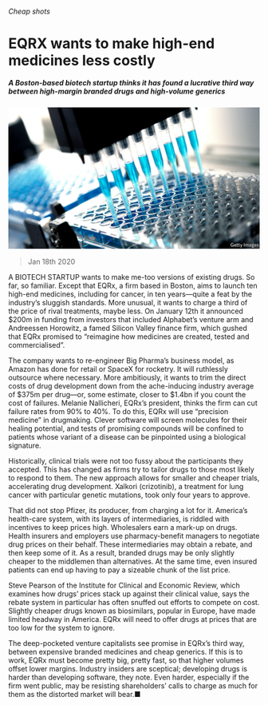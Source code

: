 ###### Cheap shots

# EQRX wants to make high-end medicines less costly 

##### A Boston-based biotech startup thinks it has found a lucrative third way between high-margin branded drugs and high-volume generics 

![image](images/20200118_WBP501.jpg) 

> Jan 18th 2020 

A BIOTECH STARTUP wants to make me-too versions of existing drugs. So far, so familiar. Except that EQRx, a firm based in Boston, aims to launch ten high-end medicines, including for cancer, in ten years—quite a feat by the industry’s sluggish standards. More unusual, it wants to charge a third of the price of rival treatments, maybe less. On January 12th it announced $200m in funding from investors that included Alphabet’s venture arm and Andreessen Horowitz, a famed Silicon Valley finance firm, which gushed that EQRx promised to “reimagine how medicines are created, tested and commercialised”.

The company wants to re-engineer Big Pharma’s business model, as Amazon has done for retail or SpaceX for rocketry. It will ruthlessly outsource where necessary. More ambitiously, it wants to trim the direct costs of drug development down from the ache-inducing industry average of $375m per drug—or, some estimate, closer to $1.4bn if you count the cost of failures. Melanie Nallicheri, EQRx’s president, thinks the firm can cut failure rates from 90% to 40%. To do this, EQRx will use “precision medicine” in drugmaking. Clever software will screen molecules for their healing potential, and tests of promising compounds will be confined to patients whose variant of a disease can be pinpointed using a biological signature.


Historically, clinical trials were not too fussy about the participants they accepted. This has changed as firms try to tailor drugs to those most likely to respond to them. The new approach allows for smaller and cheaper trials, accelerating drug development. Xalkori (crizotinib), a treatment for lung cancer with particular genetic mutations, took only four years to approve.

That did not stop Pfizer, its producer, from charging a lot for it. America’s health-care system, with its layers of intermediaries, is riddled with incentives to keep prices high. Wholesalers earn a mark-up on drugs. Health insurers and employers use pharmacy-benefit managers to negotiate drug prices on their behalf. These intermediaries may obtain a rebate, and then keep some of it. As a result, branded drugs may be only slightly cheaper to the middlemen than alternatives. At the same time, even insured patients can end up having to pay a sizeable chunk of the list price.

Steve Pearson of the Institute for Clinical and Economic Review, which examines how drugs’ prices stack up against their clinical value, says the rebate system in particular has often snuffed out efforts to compete on cost. Slightly cheaper drugs known as biosimilars, popular in Europe, have made limited headway in America. EQRx will need to offer drugs at prices that are too low for the system to ignore.

The deep-pocketed venture capitalists see promise in EQRx’s third way, between expensive branded medicines and cheap generics. If this is to work, EQRx must become pretty big, pretty fast, so that higher volumes offset lower margins. Industry insiders are sceptical; developing drugs is harder than developing software, they note. Even harder, especially if the firm went public, may be resisting shareholders’ calls to charge as much for them as the distorted market will bear.■

